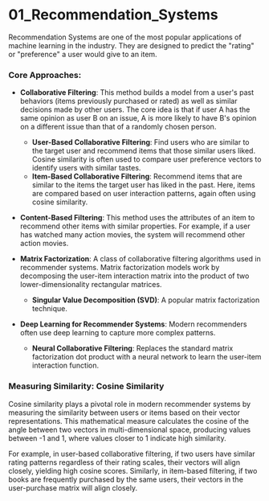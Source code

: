 # 01_Recommendation_Systems

Recommendation Systems are one of the most popular applications of machine learning in the industry. They are designed to predict the "rating" or "preference" a user would give to an item.

### Core Approaches:

-   **Collaborative Filtering**: This method builds a model from a user's past behaviors (items previously purchased or rated) as well as similar decisions made by other users. The core idea is that if user A has the same opinion as user B on an issue, A is more likely to have B's opinion on a different issue than that of a randomly chosen person.
    -   **User-Based Collaborative Filtering**: Find users who are similar to the target user and recommend items that those similar users liked. Cosine similarity is often used to compare user preference vectors to identify users with similar tastes.
    -   **Item-Based Collaborative Filtering**: Recommend items that are similar to the items the target user has liked in the past. Here, items are compared based on user interaction patterns, again often using cosine similarity.

-   **Content-Based Filtering**: This method uses the attributes of an item to recommend other items with similar properties. For example, if a user has watched many action movies, the system will recommend other action movies.

-   **Matrix Factorization**: A class of collaborative filtering algorithms used in recommender systems. Matrix factorization models work by decomposing the user-item interaction matrix into the product of two lower-dimensionality rectangular matrices.
    -   **Singular Value Decomposition (SVD)**: A popular matrix factorization technique.

-   **Deep Learning for Recommender Systems**: Modern recommenders often use deep learning to capture more complex patterns.
    -   **Neural Collaborative Filtering**: Replaces the standard matrix factorization dot product with a neural network to learn the user-item interaction function.

### Measuring Similarity: Cosine Similarity

Cosine similarity plays a pivotal role in modern recommender systems by measuring the similarity between users or items based on their vector representations. This mathematical measure calculates the cosine of the angle between two vectors in multi-dimensional space, producing values between -1 and 1, where values closer to 1 indicate high similarity.

For example, in user-based collaborative filtering, if two users have similar rating patterns regardless of their rating scales, their vectors will align closely, yielding high cosine scores. Similarly, in item-based filtering, if two books are frequently purchased by the same users, their vectors in the user-purchase matrix will align closely. 